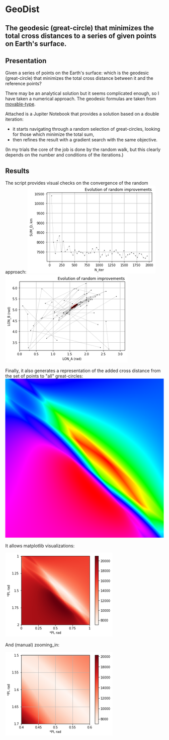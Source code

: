 # GeoDist
## The geodesic (great-circle) that minimizes the total cross distances to a series of given points on Earth's surface.

## Presentation
Given a series of points on the Earth's surface: which is the geodesic (great-circle) that minimizes the total cross distance between it and the reference points?

There may be an analytical solution but it seems complicated enough, so I have taken a numerical approach.
The geodesic formulas are taken from [movable-type](https://www.movable-type.co.uk/scripts/latlong.html).

Attached is a Jupiter Notebook that provides a solution based on a double iteration:
* it starts navigating through a random selection of great-circles, looking for those which minimize the total sum, 
* then refines the result with a gradient search with the same objective. 

(In my trials the core of the job is done by the random walk, but this clearly depends on the number and conditions of the iterations.)

## Results
The script provides visual checks on the convergence of the random approach:
![number of iterations](https://github.com/Rigonz/GeoDist/blob/master/Pics/Convergence%20R0.png)
![path of solutions](https://github.com/Rigonz/GeoDist/blob/master/Pics/Convergence%20R1.png)

Finally, it also generates a representation of the added cross distance from the set of points to "all" great-circles:
![all distances](https://github.com/Rigonz/GeoDist/blob/master/Pics/GEODIST_out%20R0.png)

It allows matplotlib visualizations:

![matplot](https://github.com/Rigonz/GeoDist/blob/master/Pics/GEODIST%20R1.png)

And (manual) zooming_in:

![zoom-in](https://github.com/Rigonz/GeoDist/blob/master/Pics/GEODIST%20zoom%20R1.png)
